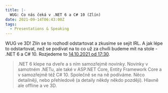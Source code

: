 ```yaml
---
title: |-
  WUG: Co nás čeká v .NET 6 a C# 10 (Zlín)
date: 2021-09-14T06:43:00Z
tags:
  - Presentations & Speaking
---
```

WUG ve 3D! Zlín se to rozhodl odstartovat a zkusíme se sejít IRL. A jak lépe to odstartovat, než se podívat na to co už za chvíli budeme mít na stole - .NET 6 a C# 10. Rozjedeme to [14.10.2021 od 17:30][1].

<!-- excerpt -->

> .NET 6 klepe na dveře a s ním samozřejmě novinky. Novinky v samotném .NETu, ale také v ASP.NET Core, Entity Framework Core a v samozřejmě též C# 10. Společně se na ně podíváme. Něco detailněji, nebo přehledově (a detaily někdy někdo později). Hlavně ale offline a ve 3D. 

[1]: https://www.wug.cz/zlin/akce/1384-Co-nas-ceka-v-NET-6-a-C-10